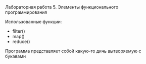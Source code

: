 Лабораторная работа 5. Элементы функционального программирования

Использованные функции:
- filter()
- map()
- reduce()

Программа представляет собой какую-то дичь вытворяемую с букавами